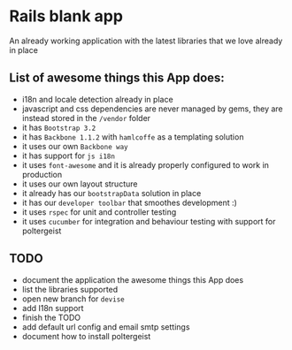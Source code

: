 # Rails blank app
An already working application with the latest libraries that we love already in place

## List of awesome things this App does:

* i18n and locale detection already in place
* javascript and css dependencies are never managed by gems, they are instead stored in the `/vendor` folder
* it has `Bootstrap 3.2`
* it has `Backbone 1.1.2` with `hamlcoffe` as a templating solution
* it uses our own `Backbone way`
* it has support for `js i18n`
* it uses `font-awesome` and it is already properly configured to work in production
* it uses our own layout structure
* it already has our `bootstrapData` solution in place
* it has our `developer toolbar` that smoothes development :)
* it uses `rspec` for unit and controller testing
* it uses `cucumber` for integration and behaviour testing with support for poltergeist

## TODO

* document the application the awesome things this App does
* list the libraries supported
* open new branch for `devise`
* add I18n support
* finish the TODO
* add default url config and email smtp settings
* document how to install poltergeist

